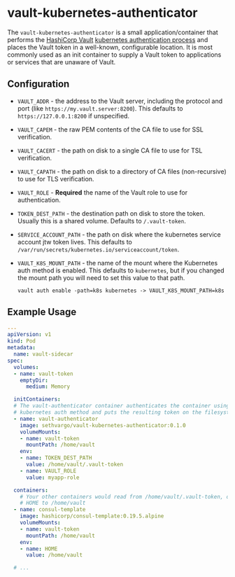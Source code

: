 # vault-kubernetes-authenticator

The `vault-kubernetes-authenticator` is a small application/container that performs the [HashiCorp Vault][vault] [kubernetes authentication process][vault-k8s-auth] and places the Vault token in a well-known, configurable location. It is most commonly used as an init container to supply a Vault token to applications or services that are unaware of Vault.

[vault]: https://www.vaultproject.io
[vault-k8s-auth]: https://www.vaultproject.io/docs/auth/kubernetes.html#authentication


## Configuration

- `VAULT_ADDR` - the address to the Vault server, including the protocol and port (like `https://my.vault.server:8200`). This defaults to `https://127.0.0.1:8200` if unspecified.

- `VAULT_CAPEM` - the raw PEM contents of the CA file to use for SSL verification.

- `VAULT_CACERT` - the path on disk to a single CA file to use for TSL verification. 

- `VAULT_CAPATH` - the path on disk to a directory of CA files (non-recursive) to use for TLS verification.

- `VAULT_ROLE` - **Required** the name of the Vault role to use for authentication.

- `TOKEN_DEST_PATH` - the destination path on disk to store the token. Usually this is a shared volume. Defaults to `/.vault-token`.

- `SERVICE_ACCOUNT_PATH` - the path on disk where the kubernetes service account jtw token lives. This defaults to `/var/run/secrets/kubernetes.io/serviceaccount/token`.

- `VAULT_K8S_MOUNT_PATH` - the name of the mount where the Kubernetes auth method is enabled. This defaults to `kubernetes`, but if you changed the mount path you will need to set this value to that path.

  ```text
  vault auth enable -path=k8s kubernetes -> VAULT_K8S_MOUNT_PATH=k8s
  ```

## Example Usage

```yaml
---
apiVersion: v1
kind: Pod
metadata:
  name: vault-sidecar
spec:
  volumes:
  - name: vault-token
    emptyDir:
      medium: Memory

  initContainers:
  # The vault-authenticator container authenticates the container using the
  # kubernetes auth method and puts the resulting token on the filesystem.
  - name: vault-authenticator
    image: sethvargo/vault-kubernetes-authenticator:0.1.0
    volumeMounts:
    - name: vault-token
      mountPath: /home/vault
    env:
    - name: TOKEN_DEST_PATH
      value: /home/vault/.vault-token
    - name: VAULT_ROLE
      value: myapp-role

  containers:
    # Your other containers would read from /home/vault/.vault-token, or set
    # HOME to /home/vault
  - name: consul-template
    image: hashicorp/consul-template:0.19.5.alpine
    volumeMounts:
    - name: vault-token
      mountPath: /home/vault
    env:
    - name: HOME
      value: /home/vault

  # ...
```
